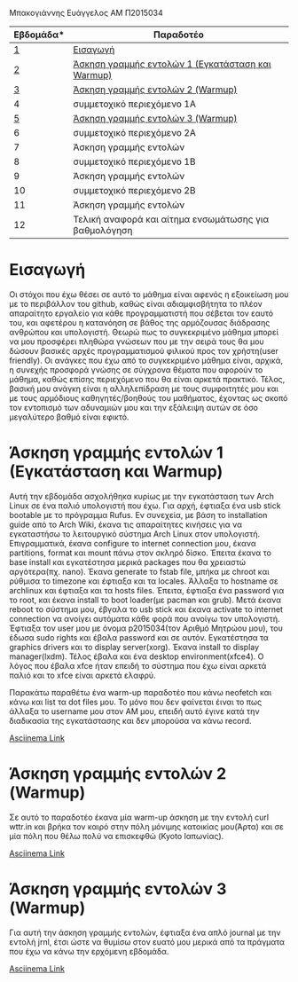 Μπακογιάννης Ευάγγελος 
ΑΜ Π2015034

| Εβδομάδα* | Παραδοτέο |
| --- | --- |
| <a href="#A">1</a> |<a href="#A">Εισαγωγή </a> |
| <a href="#B">2</a> | <a href="#B">Άσκηση γραμμής εντολών 1 (Εγκατάσταση και Warmup)</a> |
| <a href="#C">3</a> | <a href="#C">Άσκηση γραμμής εντολών 2 (Warmup)</a> |
| 4 | συμμετοχικό περιεχόμενο 1A |
| <a href="#E">5</a> | <a href="#E">Άσκηση γραμμής εντολών 3 (Warmup)</a>|
| 6 | συμμετοχικό περιεχόμενο 2A |
| 7 | Άσκηση γραμμής εντολών |
| 8 | συμμετοχικό περιεχόμενο 1B |
| 9 | Άσκηση γραμμής εντολών |
| 10 | συμμετοχικό περιεχόμενο 2B |
| 11 | Άσκηση γραμμής εντολών |
| 12 | Τελική αναφορά και αίτημα ενσωμάτωσης για βαθμολόγηση |

# <a name="A">Εισαγωγή</a>
Οι στόχοι που έχω θέσει σε αυτό το μάθημα είναι αφενός η εξοικείωση μου με το περιβάλλον του github, καθώς είναι αδιαμφισβήτητα το πλέον απαραίτητο εργαλείο για κάθε προγραμματιστή που σέβεται τον εαυτό του, και αφετέρου η κατανόηση σε βάθος της αρμόζουσας διάδρασης ανθρώπου και υπολογιστή. Θεωρώ πως το συγκεκριμένο μάθημα μπορεί να μου προσφέρει πληθώρα γνώσεων που με την σειρά τους θα μου δώσουν βασικές αρχές προγραμματισμού φιλικού προς τον χρήστη(user friendly). Οι ανάγκες που έχω από το συγκεκριμένο μάθημα είναι, αρχικά, η συνεχής προσφορά γνώσης σε σύγχρονα θέματα που αφορούν το μάθημα, καθώς επίσης περιεχόμενο που θα είναι αρκετά πρακτικό. Τέλος, βασική μου ανάγκη είναι η αλληλεπίδραση με τους συμφοιτητές μου και με τους αρμόδιους καθηγητές/βοηθούς του μαθήματος, έχοντας ως σκοπό τον εντοπισμό των αδυναμιών μου και την εξάλειψη αυτών σε όσο μεγαλύτερο βαθμό είναι εφικτό.


# <a name="B">Άσκηση γραμμής εντολών 1 (Εγκατάσταση και Warmup)</a>
 Αυτή την εβδομάδα ασχολήθηκα κυρίως με την εγκατάσταση των Arch Linux σε ένα παλιό υπολογιστή που έχω. Για αρχή, έφτιαξα ένα usb stick bootable με το πρόγραμμα Rufus. Εν συνεχεία, με βάση το installation guide από το Arch Wiki, έκανα τις απαραίτητες κινήσεις για να εγκαταστήσω το λειτουργικό σύστημα Arch Linux στον υπολογιστή. Επιγραμματικά, έκανα configure το internet connection μου, έκανα partitions, format και mount πάνω στον σκληρό δίσκο. Έπειτα έκανα το base install και εγκατέστησα μερικά packages που θα χρειαστώ αργότερα(πχ. nano). Έκανα generate το fstab file, μπήκα με chroot και ρύθμισα το timezone και έφτιαξα και τα locales. Άλλαξα το hostname σε archlinux και έφτιαξα και τα hosts files. Έπειτα, έφτιαξα ένα password για το root, και έκανα install το boot loader(με pacman και grub). Μετά έκανα reboot το σύστημα μου, έβγαλα το usb stick και έκανα activate το internet connection να ανοίγει αυτόματα κάθε φορά που ανοίγω τον υπολογιστή. Έφτιαξα τον user μου με όνομα p2015034(τον Αριθμό Μητρώου μου), του έδωσα sudo rights και έβαλα password και σε αυτόν. Εγκατέστησα τα graphics drivers και το display server(xorg). Έκανα install το display manager(lxdm). Τέλος έβαλα και ένα desktop environment(xfce4). O λόγος που έβαλα xfce ήταν επειδή το σύστημα που έχω είναι αρκετά παλιό και το xfce είναι αρκετά ελαφρύ.
 
 Παρακάτω παραθέτω ένα warm-up παραδοτέο που κάνω neofetch και κάνω και list τα dot files μου. Το μόνο που δεν φαίνεται έιναι το πως άλλαξα το username μου στον ΑΜ μου, επειδή αυτό έγινε κατά την διαδικασία της εγκατάστασης και δεν μπορούσα να κάνω record.
 
 [Asciinema Link](https://asciinema.org/a/LMjFsVWXbgGeY3eKe7FAV736A)


# <a name="C">Άσκηση γραμμής εντολών 2 (Warmup)</a>

Σε αυτό το παραδοτέο έκανα μία warm-up άσκηση με την εντολή curl wttr.in και βρήκα τον καιρό στην πόλη μόνιμης κατοικίας μου(Άρτα) και σε μία πόλη που θέλω πολύ να επισκεφθώ (Kyoto Ιαπωνίας).

[Asciinema Link](https://asciinema.org/a/4VkGwhESQpdTOr8NNhTV0MCx1)

# <a name="E">Άσκηση γραμμής εντολών 3 (Warmup)</a>

Για αυτή την άσκηση γραμμής εντολών, έφτιαξα ένα απλό journal με την εντολή jrnl, έτσι ώστε να θυμίσω στον ευατό μου μερικά από τα πράγματα που έχω να κάνω την ερχόμενη εβδομάδα.

[Asciinema Link](https://asciinema.org/a/PEfEBc6yLvCm1TAqpjtk0mrZL)
